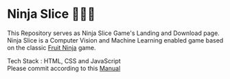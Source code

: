 # Ninja Slice 🥷🏻🍉
This Repository serves as Ninja Slice Game's Landing and Download page.
Ninja Slice is a Computer Vision and Machine Learning enabled game based on the classic [Fruit Ninja](https://www.halfbrick.com/games/fruit-ninja) game.

Tech Stack : HTML, CSS and JavaScript \
Please commit according to this [Manual](http://karma-runner.github.io/latest/dev/git-commit-msg.html) 
